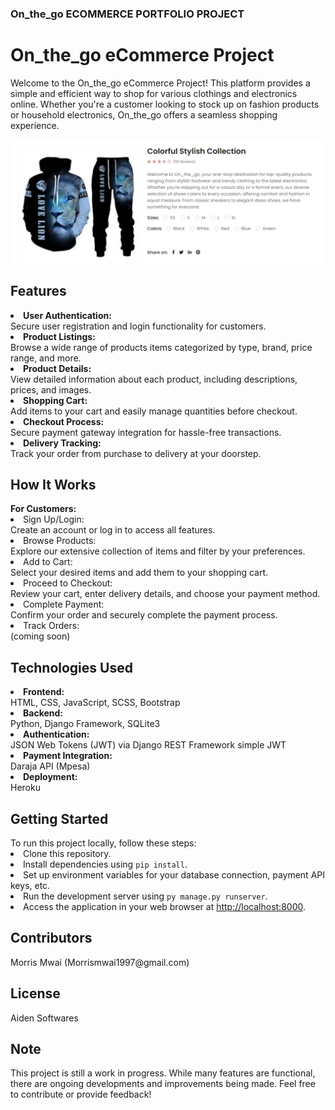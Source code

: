 <h3> On_the_go ECOMMERCE PORTFOLIO PROJECT</h3>

<h1> On_the_go eCommerce Project </h1>
<p> Welcome to the On_the_go eCommerce Project! This platform provides a simple and efficient way to shop for various clothings and electronics online. Whether you're a customer looking to stock up on fashion products or household electronics, On_the_go offers a seamless shopping experience.
</p>

<img src="onTheGo.png" alt="On_the_go Logo">

<h2> Features </h2>
<li><b>User Authentication: </b></li>Secure user registration and login functionality for customers.
<li><b>Product Listings: </b></li>Browse a wide range of products items categorized by type, brand, price range, and more.
<li><b>Product Details: </b></li>View detailed information about each product, including descriptions, prices, and images.
<li><b>Shopping Cart:</b></li> Add items to your cart and easily manage quantities before checkout.
<li><b>Checkout Process:</b></li> Secure payment gateway integration for hassle-free transactions.
<li><b>Delivery Tracking:</b></li> Track your order from purchase to delivery at your doorstep.

<h2> How It Works </h2>
<b>For Customers:</b>
<li>Sign Up/Login: </li>Create an account or log in to access all features.
<li>Browse Products: </li>Explore our extensive collection of items and filter by your preferences.
<li>Add to Cart: </li>Select your desired items and add them to your shopping cart.
<li>Proceed to Checkout:</li>Review your cart, enter delivery details, and choose your payment method.
<li>Complete Payment:</li> Confirm your order and securely complete the payment process.
<li>Track Orders: </li> (coming soon)

<h2> Technologies Used </h2>
<li><b>Frontend:</b></li> HTML, CSS, JavaScript, SCSS, Bootstrap
<li><b>Backend:</b></li> Python, Django Framework, SQLite3
<li><b>Authentication:</b></li> JSON Web Tokens (JWT) via Django REST Framework simple JWT
<li><b>Payment Integration:</b></li> Daraja API (Mpesa)
<li><b>Deployment:</b></li> Heroku

<h2> Getting Started </h2>
To run this project locally, follow these steps:

<li>Clone this repository.</li>
<li>Install dependencies using <code>pip install</code>.</li>
<li>Set up environment variables for your database connection, payment API keys, etc.</li>
<li>Run the development server using <code>py manage.py runserver</code>.</li>
<li>Access the application in your web browser at <a href="http://localhost:8000">http://localhost:8000</a>.</li>

<h2>Contributors</h2>
Morris Mwai (Morrismwai1997@gmail.com)

<h2> License </h2>
Aiden Softwares

<h2> Note </h2>
This project is still a work in progress. While many features are functional, there are ongoing developments and improvements being made. Feel free to contribute or provide feedback!
